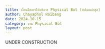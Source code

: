 ```yaml
---
title: เงื่อนไขการให้บริการ Physical Bot (อัปเดตล่าสุด)
author: Chayaphol Roibang
date: 2024-10-15
category: งาน Physical Bot
layout: post
---
```


UNDER CONSTRUCTION
